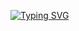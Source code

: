 
[![Typing SVG](https://readme-typing-svg.demolab.com/?lines=민경원_GitHub;반갑습니다)](https://git.io/typing-svg)

